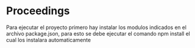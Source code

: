 # Proceedings
Para ejecutar el proyecto primero hay instalar los modulos indicados en el archivo package.json, para esto se debe ejecutar el comando npm install el cual los instalara automaticamente
